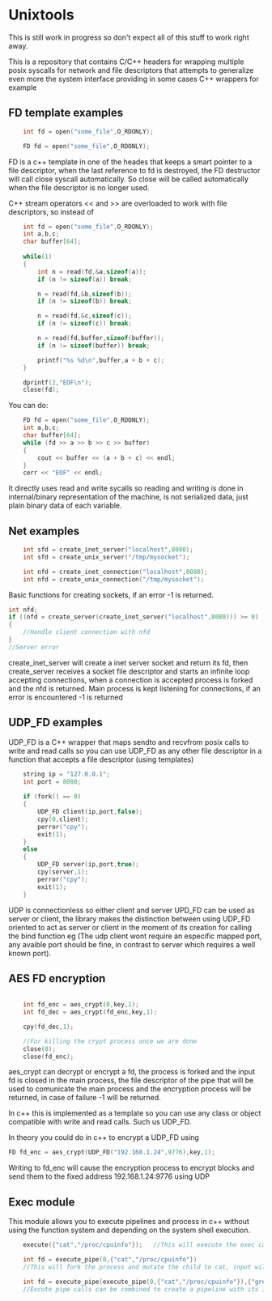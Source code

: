 # Unixtools

This is still work in progress so don't expect all of this stuff to work right away.

This is a repository that contains C/C++ headers for wrapping multiple posix syscalls for network and file descriptors that attempts to generalize even
more the system interface providing in some cases C++ wrappers for example


## FD template examples

``` c
    int fd = open("some_file",O_RDONLY);
```

``` c++
    FD fd = open("some_file",O_RDONLY);
```

FD is a c++ template in one of the heades that keeps a smart pointer to a file descriptor, when the last reference to fd is destroyed, the FD destructor will call close syscall automatically. So close will be called automatically when the file descriptor is no longer used.

C++ stream operators << and >> are overloaded to work with file descriptors, so instead of

``` c
    int fd = open("some_file",O_RDONLY);
    int a,b,c;
    char buffer[64];
    
    while(1)
    {
        int n = read(fd,&a,sizeof(a));
        if (n != sizeof(a)) break;

        n = read(fd,&b,sizeof(b));
        if (n != sizeof(b)) break;

        n = read(fd,&c,sizeof(c));
        if (n != sizeof(c)) break;

        n = read(fd,buffer,sizeof(buffer));
        if (n != sizeof(buffer)) break;

        printf("%s %d\n",buffer,a + b + c);
    }

    dprintf(2,"EOF\n");
    close(fd);

```

You can do: 

``` c++
    FD fd = open("some_file",O_RDONLY);
    int a,b,c;
    char buffer[64];
    while (fd >> a >> b >> c >> buffer)
    {
        cout << buffer << (a + b + c) << endl;
    }
    cerr << "EOF" << endl;
```

It directly uses read and write sycalls so reading and writing is done in internal/binary representation of the machine, is not serialized data, just plain binary data of each variable.

## Net examples


``` c
    int sfd = create_inet_server("localhost",8080);
    int sfd = create_unix_server("/tmp/mysocket");

    int nfd = create_inet_connection("localhost",8080);
    int nfd = create_unix_connection("/tmp/mysocket");
```

Basic functions for creating sockets, if an error -1 is returned.

``` c
int nfd;
if ((nfd = create_server(create_inet_server("localhost",8080))) >= 0)
{
    //Handle client connection with nfd
}
//Server error
```

create_inet_server will create a inet server socket and return its fd, then create_server receives a socket file descriptor and starts an infinite loop accepting connections, when a connection is accepted process is forked and the nfd is returned. Main process is kept listening for connections, if an error is encountered -1 is returned

## UDP_FD examples

UDP_FD is a C++ wrapper that maps sendto and recvfrom posix calls to write and read calls so you can use UDP_FD as any other file descriptor in a function that accepts a file descriptor (using templates)

``` c++
    string ip = "127.0.0.1";
    int port = 8080;
    
    if (fork() == 0)
    {
        UDP_FD client(ip,port,false);
        cpy(0,client);
        perror("cpy");
        exit(1);
    }
    else
    {
        UDP_FD server(ip,port,true);
        cpy(server,1);
        perror("cpy");
        exit(1);
    }
```

UDP is connectionless so either client and server UPD_FD can be used as server or client, the library makes the distinction between using UDP_FD oriented to act as server or client in the moment of its creation for calling the bind function eg (The udp client wont require an especific mapped port, any avaible port should be fine, in contrast to server which requires a well known port).

## AES FD encryption

``` c
    
    int fd_enc = aes_crypt(0,key,1);
    int fd_dec = aes_crypt(fd_enc,key,1);

    cpy(fd_dec,1);

    //For killing the crypt process once we are done
    close(0);
    close(fd_enc);
```

aes_crypt can decrypt or encrypt a fd, the process is forked and the input fd is closed in the main process, the file descriptor of the pipe that will be used to comunicate the main process and the encryption process will be returned, in case of failure -1 will be returned.

In c++ this is implemented as a template so you can use any class or object compatible with write and read calls. Such us UDP_FD.

In theory you could do in c++ to encrypt a UDP_FD using 

``` c++
FD fd_enc = aes_crypt(UDP_FD("192.168.1.24",9776),key,1);

```

Writing to fd_enc will cause the encryption process to encrypt blocks and send them to the fixed address 192.168.1.24:9776 using UDP


## Exec module

This module allows you to execute pipelines and process in c++ without using the function system and depending on the system shell execution.


``` c++
    execute({"cat","/proc/cpuinfo"});   //This will execute the exec call and mutate to the cat process

    int fd = execute_pipe(0,{"cat","/proc/cpuinfo"})    
    //This will fork the process and mutate the child to cat, input will be gathered from fd 0 and set the output to fd so the father process can read it.

    int fd = execute_pipe(execute_pipe(0,{"cat","/proc/cpuinfo"}),{"grep","MHz"});
    //Excute pipe calls can be combined to create a pipeline with its initial input to 0 and final output to fd
```


